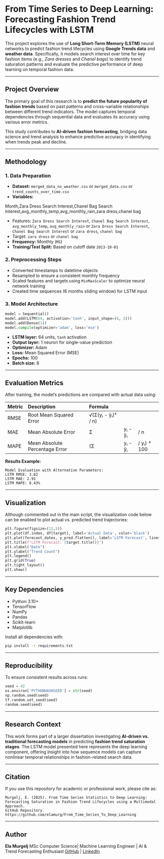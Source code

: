 # From Time Series to Deep Learning: Forecasting Fashion Trend Lifecycles with LSTM

This project explores the use of **Long Short-Term Memory (LSTM)** neural networks to predict fashion trend lifecycles using **Google Trends data** and **weather data**. Specifically, it models search interest over time for key fashion items (e.g., *Zara dresses* and *Chanel bags*) to identify trend saturation patterns and evaluate the predictive performance of deep learning on temporal fashion data.

---

## Project Overview

The primary goal of this research is to **predict the future popularity of fashion trends** based on past patterns and cross-variable relationships between different trend indicators. The model captures temporal dependencies through sequential data and evaluates its accuracy using various error metrics.

This study contributes to **AI-driven fashion forecasting**, bridging data science and trend analysis to enhance predictive accuracy in identifying when trends peak and decline.

---

## Methodology

### 1. Data Preparation

* **Dataset:** `merged_data_no_weather.csv` or `merged_data.csv` or `trend_counts_over_time.csv` 
* **Variables:**

Month,Zara Dress Search Interest,Chanel Bag Search Interest,avg_monthly_temp,avg_monthly_rain,zara dress,chanel bag
  * Features: `Zara Dress Search Interest`, `Chanel Bag Search Interest`, `avg_monthly_temp`, `avg_monthly_rain` or `Zara Dress Search Interest`, `Chanel Bag Search Interest` or `zara dress`, `chanel bag`
  * Target: `zara dress` or `chanel bag`
* **Frequency:** Monthly (`MS`)
* **Training/Test Split:** Based on cutoff date `2013-10-01`

### 2. Preprocessing Steps

* Converted timestamps to datetime objects
* Resampled to ensure a consistent monthly frequency
* Scaled features and targets using `MinMaxScaler` to optimize neural network training
* Created time sequences (6 months sliding window) for LSTM input

### 3. Model Architecture

```python
model = Sequential()
model.add(LSTM(64, activation='tanh', input_shape=(6, 2)))
model.add(Dense(1))
model.compile(optimizer='adam', loss='mse')
```

* **LSTM layer:** 64 units, `tanh` activation
* **Output layer:** 1 neuron for single-value prediction
* **Optimizer:** Adam
* **Loss:** Mean Squared Error (MSE)
* **Epochs:** 100
* **Batch size:** 8

---

## Evaluation Metrics

After training, the model’s predictions are compared with actual data using:

| Metric | Description                    | Formula            |         |             |
| :----- | :----------------------------- | :----------------- | ------- | ----------- |
| RMSE   | Root Mean Squared Error        | √(Σ(yᵢ - ŷᵢ)² / n) |         |             |
| MAE    | Mean Absolute Error            | Σ                  | yᵢ - ŷᵢ | / n         |
| MAPE   | Mean Absolute Percentage Error | (Σ                 | yᵢ - ŷᵢ | / yᵢ) * 100 |

**Results Example:**

```
Model Evaluation with Alternative Parameters:
LSTM RMSE: 3.82
LSTM MAE: 2.91
LSTM MAPE: 8.43%
```

---

## Visualization

Although commented out in the main script, the visualization code below can be enabled to plot actual vs. predicted trend trajectories:

```python
plt.figure(figsize=(12,5))
plt.plot(df.index, df[target], label='Actual Data', color='black')
plt.plot(forecast_dates, y_pred.flatten(), label='LSTM Forecast', linestyle='--')
plt.title(f"LSTM Forecast: {target.title()}")
plt.xlabel("Date")
plt.ylabel("Trend Count")
plt.legend()
plt.grid(True)
plt.tight_layout()
plt.show()
```

---

## Key Dependencies

* Python 3.10+
* TensorFlow
* NumPy
* Pandas
* Scikit-learn
* Matplotlib

Install all dependencies with:

```bash
pip install -r requirements.txt
```

---

## Reproducibility

To ensure consistent results across runs:

```python
seed = 42
os.environ['PYTHONHASHSEED'] = str(seed)
np.random.seed(seed)
tf.random.set_seed(seed)
random.seed(seed)
```

---

## Research Context

This work forms part of a larger dissertation investigating **AI-driven vs. traditional forecasting models** in predicting **fashion trend saturation stages**. The LSTM model presented here represents the deep learning component, offering insight into how sequence models can capture nonlinear temporal relationships in fashion-related search data.

---

## Citation

If you use this repository for academic or professional work, please cite as:

```
Murgelj, E. (2025). From Time Series Statistics to Deep Learning: Forecasting Saturation in Fashion Trend Lifecycles using a Multimodal Approach. 
GitHub Repository. https://github.com/elamurg/From_Time_Series_To_Deep_Learning
```

---

## Author

**Ela Murgelj**
MSc Computer Science| Machine Learning Engineer | AI & Trend Forecasting Enthusiast
[GitHub](https://github.com/elamurg) | [LinkedIn](https://www.linkedin.com/in/elamurgelj)

